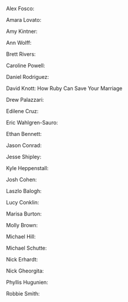 Alex Fosco: 

Amara Lovato:

Amy Kintner:

Ann Wolff: 

Brett Rivers:

Caroline Powell:

Daniel Rodriguez:

David Knott: How Ruby Can Save Your Marriage

Drew Palazzari:

Edilene Cruz:

Eric Wahlgren-Sauro: 

Ethan Bennett:

Jason Conrad:

Jesse Shipley:

Kyle Heppenstall:

Josh Cohen:

Laszlo Balogh:

Lucy Conklin:

Marisa Burton:

Molly Brown:

Michael Hill:

Michael Schutte:

Nick Erhardt:

Nick Gheorgita:

Phyllis Hugunien:

Robbie Smith:

